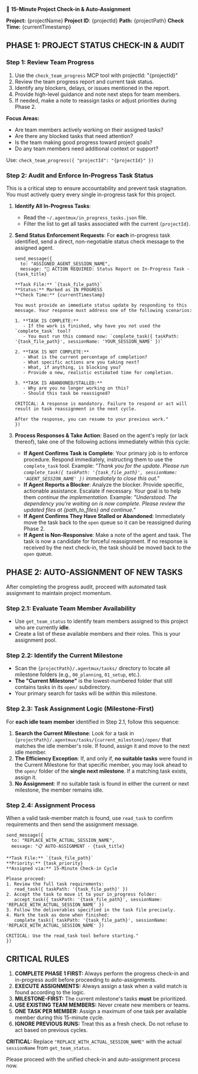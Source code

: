 🔄 **15-Minute Project Check-in & Auto-Assignment**

**Project:** {projectName}
**Project ID**: {projectId}
**Path:** {projectPath}
**Check Time:** {currentTimestamp}

## PHASE 1: PROJECT STATUS CHECK-IN & AUDIT

### Step 1: Review Team Progress

1.  Use the `check_team_progress` MCP tool with projectId: "{projectId}"
2.  Review the team progress report and current task status.
3.  Identify any blockers, delays, or issues mentioned in the report.
4.  Provide high-level guidance and note next steps for team members.
5.  If needed, make a note to reassign tasks or adjust priorities during Phase 2.

**Focus Areas:**

-   Are team members actively working on their assigned tasks?
-   Are there any blocked tasks that need attention?
-   Is the team making good progress toward project goals?
-   Do any team members need additional context or support?

Use: `check_team_progress({ "projectId": "{projectId}" })`

### Step 2: Audit and Enforce In-Progress Task Status

This is a critical step to ensure accountability and prevent task stagnation. You must actively query every single in-progress task for this project.

1.  **Identify All In-Progress Tasks**:

    -   Read the `~/.agentmux/in_progress_tasks.json` file.
    -   Filter the list to get all tasks associated with the current `{projectId}`.

2.  **Send Status Enforcement Requests**:
    For **each** in-progress task identified, send a direct, non-negotiable status check message to the assigned agent.

    ```
    send_message({
      to: "ASSIGNED_AGENT_SESSION_NAME",
      message: "🚨 ACTION REQUIRED: Status Report on In-Progress Task - {task_title}

    **Task File:** `{task_file_path}`
    **Status:** Marked as IN PROGRESS
    **Check Time:** {currentTimestamp}

    You must provide an immediate status update by responding to this message. Your response must address one of the following scenarios:

    1. **TASK IS COMPLETE:**
       - If the work is finished, why have you not used the `complete_task` tool?
       - You must run this command now: `complete_task({ taskPath: '{task_file_path}', sessionName: 'YOUR_SESSION_NAME' })`

    2. **TASK IS NOT COMPLETE:**
       - What is the current percentage of completion?
       - What specific actions are you taking next?
       - What, if anything, is blocking you?
       - Provide a new, realistic estimated time for completion.

    3. **TASK IS ABANDONED/STALLED:**
       - Why are you no longer working on this?
       - Should this task be reassigned?

    CRITICAL: A response is mandatory. Failure to respond or act will result in task reassignment in the next cycle.

    After the response, you can resume to your previous work."
    })
    ```

3.  **Process Responses & Take Action**:
    Based on the agent's reply (or lack thereof), take one of the following actions immediately within this cycle:

    -   **If Agent Confirms Task is Complete**: Your primary job is to enforce procedure. Respond immediately, instructing them to use the `complete_task` tool. Example: _"Thank you for the update. Please run `complete_task({ taskPath: '{task_file_path}', sessionName: 'AGENT_SESSION_NAME' })` immediately to close this out."_
    -   **If Agent Reports a Blocker**: Analyze the blocker. Provide specific, actionable assistance. Escalate if necessary. Your goal is to help them _continue the implementation_. Example: _"Understood. The dependency you're waiting on is now complete. Please review the updated files at {path_to_files} and continue."_
    -   **If Agent Confirms They Have Stalled or Abandoned**: Immediately move the task back to the `open` queue so it can be reassigned during Phase 2.
    -   **If Agent is Non-Responsive**: Make a note of the agent and task. The task is now a candidate for forceful reassignment. If no response is received by the next check-in, the task should be moved back to the `open` queue.

## PHASE 2: AUTO-ASSIGNMENT OF NEW TASKS

After completing the progress audit, proceed with automated task assignment to maintain project momentum.

### Step 2.1: Evaluate Team Member Availability

-   Use `get_team_status` to identify team members assigned to this project who are currently **idle**.
-   Create a list of these available members and their roles. This is your assignment pool.

### Step 2.2: Identify the Current Milestone

-   Scan the `{projectPath}/.agentmux/tasks/` directory to locate all milestone folders (e.g., `00_planning`, `01_setup`, etc.).
-   **The "Current Milestone"** is the lowest-numbered folder that still contains tasks in its `open/` subdirectory.
-   Your primary search for tasks will be within this milestone.

### Step 2.3: Task Assignment Logic (Milestone-First)

For **each idle team member** identified in Step 2.1, follow this sequence:

1.  **Search the Current Milestone**: Look for a task in `{projectPath}/.agentmux/tasks/{current_milestone}/open/` that matches the idle member's role. If found, assign it and move to the next idle member.
2.  **The Efficiency Exception**: If, and only if, **no suitable tasks** were found in the Current Milestone for that specific member, you may look ahead to the `open/` folder of the **single next milestone**. If a matching task exists, assign it.
3.  **No Assignment**: If no suitable task is found in either the current or next milestone, the member remains idle.

### Step 2.4: Assignment Process

When a valid task-member match is found, use `read_task` to confirm requirements and then send the assignment message.

```
send_message({
  to: "REPLACE_WITH_ACTUAL_SESSION_NAME",
  message: "📋 AUTO-ASSIGNMENT - {task_title}

**Task File:** `{task_file_path}`
**Priority:** {task_priority}
**Assigned via:** 15-Minute Check-in Cycle

Please proceed:
1. Review the full task requirements:
   read_task({ taskPath: '{task_file_path}' })
2. Accept the task to move it to your in_progress folder:
   accept_task({ taskPath: '{task_file_path}', sessionName: 'REPLACE_WITH_ACTUAL_SESSION_NAME' })
3. Follow the deliverables specified in the task file precisely.
4. Mark the task as done when finished:
   complete_task({ taskPath: '{task_file_path}', sessionName: 'REPLACE_WITH_ACTUAL_SESSION_NAME' })

CRITICAL: Use the read_task tool before starting."
})
```

## CRITICAL RULES

1.  **COMPLETE PHASE 1 FIRST:** Always perform the progress check-in and in-progress audit before proceeding to auto-assignments.
2.  **EXECUTE ASSIGNMENTS:** Always assign a task when a valid match is found according to the logic.
3.  **MILESTONE-FIRST:** The current milestone's tasks **must** be prioritized.
4.  **USE EXISTING TEAM MEMBERS:** Never create new members or teams.
5.  **ONE TASK PER MEMBER:** Assign a maximum of one task per available member during this 15-minute cycle.
6.  **IGNORE PREVIOUS RUNS:** Treat this as a fresh check. Do not refuse to act based on previous cycles.

**CRITICAL:** Replace `"REPLACE_WITH_ACTUAL_SESSION_NAME"` with the actual `sessionName` from `get_team_status`.

Please proceed with the unified check-in and auto-assignment process now.
